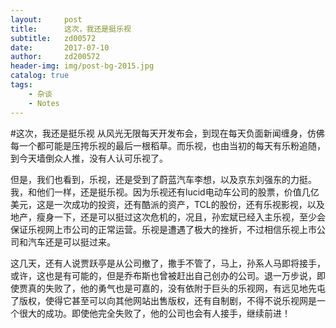 ```yaml
---
layout:     post
title:      这次，我还是挺乐视
subtitle:   zd00572
date:       2017-07-10
author:     zd200572
header-img: img/post-bg-2015.jpg
catalog: true
tags:
    - 杂谈
    - Notes
---
```


#这次，我还是挺乐视
从风光无限每天开发布会，到现在每天负面新闻缠身，仿佛每一个都可能是压挎乐视的最后一根稻草。而乐视，也由当初的每天有乐粉追随，到今天墙倒众人推，没有人认可乐视了。

但是，我们也看到，乐视，还是受到了蔚蓝汽车李想，以及京东刘强东的力挺。我，和他们一样，还是挺乐视。因为乐视还有lucid电动车公司的股票，价值几亿美元，这是一次成功的投资，还有酷派的资产，TCL的股份，还有乐视影视，以及地产，瘦身一下，还是可以挺过这次危机的，况且，孙宏斌已经入主乐视，至少会保证乐视网上市公司的正常运营。乐视是遭遇了极大的挫折，不过相信乐视上市公司和汽车还是可以挺过来。

这几天，还有人说贾跃亭是从公司撤了，撒手不管了，马上，孙系人马即将接手，或许，这也是有可能的，但是乔布斯也曾被赶出自己创办的公司。退一万步说，即使贾真的失败了，他的勇气也是可嘉的，没有依附于巨头的乐视网，有远见地先屯了版权，使得它甚至可以向其他网站出售版权，还有自制剧，不得不说乐视网是一个很大的成功。即使他完全失败了，他的公司也会有人接手，继续前进！


